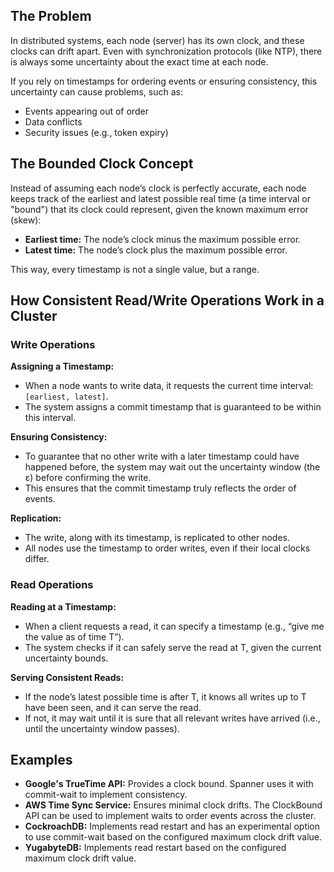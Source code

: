## The Problem

In distributed systems, each node (server) has its own clock, and these clocks can drift apart. Even with synchronization protocols (like NTP), there is always some uncertainty about the exact time at each node.

If you rely on timestamps for ordering events or ensuring consistency, this uncertainty can cause problems, such as:

- Events appearing out of order
- Data conflicts
- Security issues (e.g., token expiry)

## The Bounded Clock Concept

Instead of assuming each node’s clock is perfectly accurate, each node keeps track of the earliest and latest possible real time (a time interval or "bound") that its clock could represent, given the known maximum error (skew):

- **Earliest time:** The node’s clock minus the maximum possible error.
- **Latest time:** The node’s clock plus the maximum possible error.

This way, every timestamp is not a single value, but a range.

## How Consistent Read/Write Operations Work in a Cluster

### Write Operations

**Assigning a Timestamp:**

- When a node wants to write data, it requests the current time interval: `[earliest, latest]`.
- The system assigns a commit timestamp that is guaranteed to be within this interval.

**Ensuring Consistency:**

- To guarantee that no other write with a later timestamp could have happened before, the system may wait out the uncertainty window (the ε) before confirming the write.
- This ensures that the commit timestamp truly reflects the order of events.

**Replication:**

- The write, along with its timestamp, is replicated to other nodes.
- All nodes use the timestamp to order writes, even if their local clocks differ.

### Read Operations

**Reading at a Timestamp:**

- When a client requests a read, it can specify a timestamp (e.g., “give me the value as of time T”).
- The system checks if it can safely serve the read at T, given the current uncertainty bounds.

**Serving Consistent Reads:**

- If the node’s latest possible time is after T, it knows all writes up to T have been seen, and it can serve the read.
- If not, it may wait until it is sure that all relevant writes have arrived (i.e., until the uncertainty window passes).

## Examples

- **Google's TrueTime API:** Provides a clock bound. Spanner uses it with commit-wait to implement consistency.
- **AWS Time Sync Service:** Ensures minimal clock drifts. The ClockBound API can be used to implement waits to order events across the cluster.
- **CockroachDB:** Implements read restart and has an experimental option to use commit-wait based on the configured maximum clock drift value.
- **YugabyteDB:** Implements read restart based on the configured maximum clock drift value.